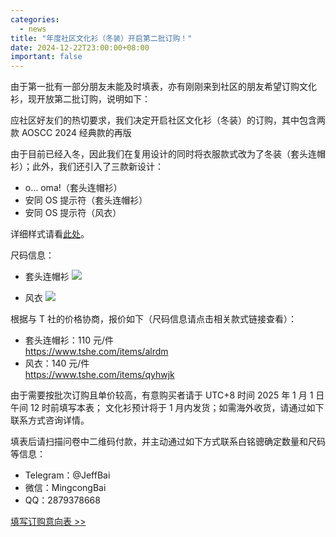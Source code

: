 ```yaml
---
categories:
  - news
title: "年度社区文化衫（冬装）开启第二批订购！"
date: 2024-12-22T23:00:00+08:00
important: false
---
```



由于第一批有一部分朋友未能及时填表，亦有刚刚来到社区的朋友希望订购文化衫，现开放第二批订购，说明如下：

应社区好友们的热切要求，我们决定开启社区文化衫（冬装）的订购，其中包含两款 AOSCC 2024 经典款的再版

由于目前已经入冬，因此我们在复用设计的同时将衣服款式改为了冬装（套头连帽衫）；此外，我们还引入了三款新设计：

- o... oma!（套头连帽衫）
- 安同 OS 提示符（套头连帽衫）
- 安同 OS 提示符（风衣）

详细样式请看[此处](https://aosc.io/news/detail/2024-10-30-aosc-2024-winter-merch-preview.zh-cn.md)。

尺码信息：

- 套头连帽衫
![](/assets/news/sizing-hoodie.jpg)

- 风衣
![](/assets/news/sizing-windbreaker.jpg)

根据与 T 社的价格协商，报价如下（尺码信息请点击相关款式链接查看）：

- 套头连帽衫：110 元/件  
https://www.tshe.com/items/alrdm
- 风衣：140 元/件  
https://www.tshe.com/items/qyhwjk

由于需要按批次订购且单价较高，有意购买者请于 UTC+8 时间 2025 年 1 月 1 日午间 12 时前填写本表；
文化衫预计将于 1 月内发货；如需海外收货，请通过如下联系方式咨询详情。

填表后请扫描问卷中二维码付款，并主动通过如下方式联系白铭骢确定数量和尺码等信息：

- Telegram：@JeffBai
- 微信：MingcongBai
- QQ：2879378668

[填写订购意向表 >>](https://f.wps.cn/ksform/w/write/HgBNUsQT)
